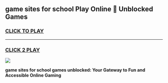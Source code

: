 
## game sites for school Play Online 👋 Unblocked Games
<h3>
<a href="https://news.freeplayer.one?title=game_sites_for_school&ref=17GH">CLICK TO PLAY</a></h3>
<hr>

<h3>
<a href="https://news.freeplayer.one?title=game_sites_for_school&ref=17GH">CLICK 2 PLAY</a>
  
</h3>

<a href="https://news.freeplayer.one?title=game_sites_for_school&ref=17GH/"><img src="https://clearcache.store/games.png"></a>


**game sites for school games unblocked: Your Gateway to Fun and Accessible Online Gaming**
